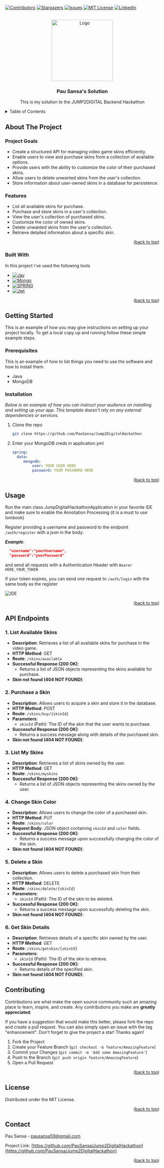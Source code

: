 <!-- Improved compatibility of back to top link: See: https://github.com/PauSansa/Jump2DigitalHackathon/pull/73 -->
<a name="readme-top"></a>
<!--
*** Thanks for checking out the Best-README-Template. If you have a suggestion
*** that would make this better, please fork the repo and create a pull request
*** or simply open an issue with the tag "enhancement".
*** Don't forget to give the project a star!
*** Thanks again! Now go create something AMAZING! :D
-->



<!-- PROJECT SHIELDS -->
<!--
*** I'm using markdown "reference style" links for readability.
*** Reference links are enclosed in brackets [ ] instead of parentheses ( ).
*** See the bottom of this document for the declaration of the reference variables
*** for contributors-url, forks-url, etc. This is an optional, concise syntax you may use.
*** https://www.markdownguide.org/basic-syntax/#reference-style-links
-->
[![Contributors][contributors-shield]][contributors-url]
[![Stargazers][stars-shield]][stars-url]
[![Issues][issues-shield]][issues-url]
[![MIT License][license-shield]][license-url]
[![LinkedIn][linkedin-shield]][linkedin-url]



<!-- PROJECT LOGO -->
<br />
<div align="center">
  <a href="https://github.com/PauSansa/Jump2DigitalHackathon">
    <img src="https://jump2digital.site/wp-content/uploads/2023/09/J2D-Logo-H-N-17-NOV.svg" alt="Logo" width="200">
  </a>

  <h3 align="center">Pau Sansa's Solution</h3>

  <p align="center">
    This is my solution to the JUMP2DIGITAL Backend Hackathon
    <br />
</div>



<!-- TABLE OF CONTENTS -->
<details>
  <summary>Table of Contents</summary>
  <ol>
    <li>
      <a href="#about-the-project">About The Project</a>
      <ul>
        <li><a href="#built-with">Built With</a></li>
      </ul>
    </li>
    <li>
      <a href="#getting-started">Getting Started</a>
      <ul>
        <li><a href="#prerequisites">Prerequisites</a></li>
        <li><a href="#installation">Installation</a></li>
      </ul>
    </li>
    <li><a href="#usage">Usage</a></li>
    <li><a href="#contributing">Contributing</a></li>
    <li><a href="#license">License</a></li>
    <li><a href="#contact">Contact</a></li>
    <li><a href="#acknowledgments">Acknowledgments</a></li>
  </ol>
</details>



<!-- ABOUT THE PROJECT -->
## About The Project


### Project Goals

- Create a structured API for managing video game skins efficiently.
- Enable users to view and purchase skins from a collection of available options.
- Provide users with the ability to customize the color of their purchased skins.
- Allow users to delete unwanted skins from the user's collection.
- Store information about user-owned skins in a database for persistence.

### Features

- List all available skins for purchase.
- Purchase and store skins in a user's collection.
- View the user's collection of purchased skins.
- Customize the color of owned skins.
- Delete unwanted skins from the user's collection.
- Retrieve detailed information about a specific skin.

<p align="right">(<a href="#readme-top">back to top</a>)</p>



### Built With

In this project i've used the following tools

* [![Jav][Java]][Java-url]
* [![Mongo][MongoDB]][MongoDB-url]
* [![SPRING][Spring]][Spring-url]
* [![Jwt][JWT]][JWT-url]


<p align="right">(<a href="#readme-top">back to top</a>)</p>



<!-- GETTING STARTED -->
## Getting Started

This is an example of how you may give instructions on setting up your project locally.
To get a local copy up and running follow these simple example steps.

### Prerequisites

This is an example of how to list things you need to use the software and how to install them.
* Java
* MongoDB 


### Installation

_Below is an example of how you can instruct your audience on installing and setting up your app. This template doesn't rely on any external dependencies or services._

1. Clone the repo
   ```sh
   git clone https://github.com/PauSansa/Jump2DigitalHackathon
   ```
2. Enter your MongoDB creds in application.yml
   ```yml
   spring:
     data:
        mongodb:
            user: YOUR USER HERE
            password: YOUR PASSWORD HERE
   ```


<p align="right">(<a href="#readme-top">back to top</a>)</p>



<!-- USAGE EXAMPLES -->
## Usage

Run the main class JumpDigitalHackathonApplication in your favorite IDE and make sure to enable the Annotation Processing (it is a must to use lombook)

Register providing a username and password to the endpoint `/auth/register` with a json in the body. 

***Example***:
```json
  "username":"yourUsername",
  "password":"yourPassword"
```

 and send all requests with a Authentication Header with `Bearer HERE_YOUR_TOKEN`

 If your token expires, you can send one request to `/auth/login` with the same body as the register

![IDE](media/IDE.png)


<p align="right">(<a href="#readme-top">back to top</a>)</p>


## API Endpoints

### 1. List Available Skins

- **Description**: Retrieves a list of all available skins for purchase in the video game.
- **HTTP Method**: GET
- **Route**: `/skins/available`
- **Successful Response (200 OK)**:
  - Returns a list of JSON objects representing the skins available for purchase.
- **Skin not found (404 NOT FOUND)**:

### 2. Purchase a Skin

- **Description**: Allows users to acquire a skin and store it in the database.
- **HTTP Method**: POST
- **Route**: `/skins/buy/{skinId}`
- **Parameters**:
  - `skinId` (Path): The ID of the skin that the user wants to purchase.
- **Successful Response (200 OK)**:
  - Returns a success message along with details of the purchased skin.
- **Skin not found (404 NOT FOUND)**:

### 3. List My Skins

- **Description**: Retrieves a list of skins owned by the user.
- **HTTP Method**: GET
- **Route**: `/skins/myskins`
- **Successful Response (200 OK)**:
  - Returns a list of JSON objects representing the skins owned by the user.

### 4. Change Skin Color

- **Description**: Allows users to change the color of a purchased skin.
- **HTTP Method**: PUT
- **Route**: `/skins/color`
- **Request Body**: JSON object containing `skinId` and `color` fields.
- **Successful Response (200 OK)**:
  - Returns a success message upon successfully changing the color of the skin.
- **Skin not found (404 NOT FOUND)**:

### 5. Delete a Skin

- **Description**: Allows users to delete a purchased skin from their collection.
- **HTTP Method**: DELETE
- **Route**: `/skins/delete/{skinId}`
- **Parameters**:
  - `skinId` (Path): The ID of the skin to be deleted.
- **Successful Response (200 OK)**:
  - Returns a success message upon successfully deleting the skin.
- **Skin not found (404 NOT FOUND)**:

### 6. Get Skin Details

- **Description**: Retrieves details of a specific skin owned by the user.
- **HTTP Method**: GET
- **Route**: `/skins/getskin/{skinId}`
- **Parameters**:
  - `skinId` (Path): The ID of the skin to retrieve.
- **Successful Response (200 OK)**:
  - Returns details of the specified skin.
- **Skin not found (404 NOT FOUND)**:

<!-- CONTRIBUTING -->
## Contributing

Contributions are what make the open source community such an amazing place to learn, inspire, and create. Any contributions you make are **greatly appreciated**.

If you have a suggestion that would make this better, please fork the repo and create a pull request. You can also simply open an issue with the tag "enhancement".
Don't forget to give the project a star! Thanks again!

1. Fork the Project
2. Create your Feature Branch (`git checkout -b feature/AmazingFeature`)
3. Commit your Changes (`git commit -m 'Add some AmazingFeature'`)
4. Push to the Branch (`git push origin feature/AmazingFeature`)
5. Open a Pull Request

<p align="right">(<a href="#readme-top">back to top</a>)</p>



<!-- LICENSE -->
## License

Distributed under the MIT License. 

<p align="right">(<a href="#readme-top">back to top</a>)</p>



<!-- CONTACT -->
## Contact

Pau Sansa - pausansa59@gmail.com

Project Link: [https://github.com/PauSansa/Jump2DigitalHackathon](https://github.com/PauSansa/Jump2DigitalHackathon)

<p align="right">(<a href="#readme-top">back to top</a>)</p>






<!-- MARKDOWN LINKS & IMAGES -->
<!-- https://www.markdownguide.org/basic-syntax/#reference-style-links -->
[contributors-shield]: https://img.shields.io/github/contributors/PauSansa/Jump2DigitalHackathon.svg?style=for-the-badge
[contributors-url]: https://github.com/PauSansa/Jump2DigitalHackathon/graphs/contributors
[forks-shield]: https://img.shields.io/github/forks/PauSansa/Jump2DigitalHackathon.svg?style=for-the-badge
[forks-url]: https://github.com/PauSansa/Jump2DigitalHackathon/network/members
[stars-shield]: https://img.shields.io/github/stars/PauSansa/Jump2DigitalHackathon.svg?style=for-the-badge
[stars-url]: https://github.com/PauSansa/Jump2DigitalHackathon/stargazers
[issues-shield]: https://img.shields.io/github/issues/PauSansa/Jump2DigitalHackathon.svg?style=for-the-badge
[issues-url]: https://github.com/PauSansa/Jump2DigitalHackathon/issues
[license-shield]: https://img.shields.io/github/license/PauSansa/Jump2DigitalHackathon.svg?style=for-the-badge
[license-url]: https://github.com/PauSansa/Jump2DigitalHackathon/blob/master/LICENSE.txt
[linkedin-shield]: https://img.shields.io/badge/-LinkedIn-black.svg?style=for-the-badge&logo=linkedin&colorB=555
[linkedin-url]: https://www.linkedin.com/in/pausansa/
[product-screenshot]: images/screenshot.png
[Java]: https://img.shields.io/badge/Java-007396?style=for-the-badge&logo=java&logoColor=white
[Java-url]: https://www.oracle.com/java/
[Spring]: https://img.shields.io/badge/Spring-6DB33F?style=for-the-badge&logo=spring&logoColor=white
[Spring-url]: https://spring.io/

[JWT]: https://img.shields.io/badge/JWT-000000?style=for-the-badge&logo=json-web-tokens&logoColor=white
[JWT-url]: https://jwt.io/

[MongoDB]: https://img.shields.io/badge/MongoDB-47A248?style=for-the-badge&logo=mongodb&logoColor=white
[MongoDB-url]: https://www.mongodb.com/

